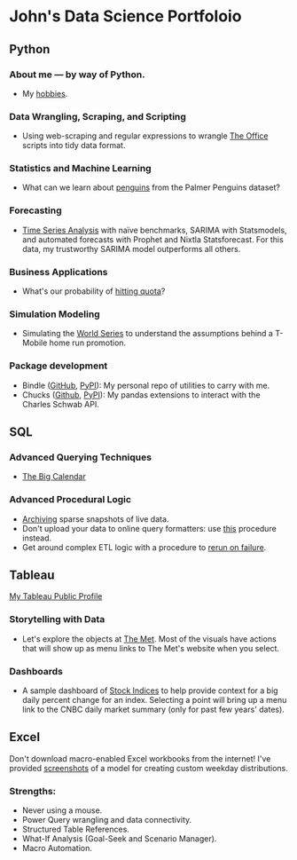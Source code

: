 # John's Data Science Portfoloio

## Python

### About me — by way of Python.
- My [hobbies](https://github.com/fioccajohn/portfolio/blob/main/Hobbies.ipynb).

### Data Wrangling, Scraping, and Scripting
- Using web-scraping and regular expressions to wrangle [The Office](https://github.com/fioccajohn/portfolio/blob/main/WebScrapingTheOffice.ipynb) scripts into tidy data format.

### Statistics and Machine Learning
- What can we learn about [penguins](https://github.com/fioccajohn/portfolio/blob/main/Penguins.ipynb) from the Palmer Penguins dataset?

### Forecasting
- [Time Series Analysis](https://github.com/fioccajohn/portfolio/blob/main/Forecasting.ipynb) with naïve benchmarks, SARIMA with Statsmodels, and automated forecasts with Prophet and Nixtla Statsforecast. For this data, my trustworthy SARIMA model outperforms all others.

### Business Applications
- What's our probability of [hitting quota](https://github.com/fioccajohn/portfolio/blob/main/HittingQuota.ipynb)?

### Simulation Modeling
- Simulating the [World Series](https://github.com/fioccajohn/portfolio/blob/main/BaseballSimulation.ipynb) to understand the assumptions behind a T-Mobile home run promotion.

### Package development
- Bindle ([GitHub](https://github.com/fioccajohn/bindle), [PyPI](https://pypi.org/project/bindle/)): My personal repo of utilities to carry with me.
- Chucks ([Github](https://github.com/fioccajohn/chucks), [PyPI](https://pypi.org/project/chucks/)): My pandas extensions to interact with the Charles Schwab API.

## SQL

### Advanced Querying Techniques
- [The Big Calendar](https://github.com/fioccajohn/portfolio/blob/main/the-big-calendar.sql)

### Advanced Procedural Logic
- [Archiving](https://github.com/fioccajohn/portfolio/blob/main/live-archive-and-resample.sql) sparse snapshots of live data.
- Don't upload your data to online query formatters: use [this](https://github.com/fioccajohn/portfolio/blob/main/clipboard-to-query.sql) procedure instead.
- Get around complex ETL logic with a procedure to [rerun on failure](https://github.com/fioccajohn/portfolio/blob/main/rerun-on-failure-procedure.sql).

## Tableau

[My Tableau Public Profile](https://public.tableau.com/app/profile/john.fiocca/vizzes)

### Storytelling with Data
- Let's explore the objects at [The Met](https://public.tableau.com/app/profile/john.fiocca/viz/TheMetObjects/Exploration). Most of the visuals have actions that will show up as menu links to The Met's website when you select. 

### Dashboards
- A sample dashboard of [Stock Indices](https://public.tableau.com/app/profile/john.fiocca/viz/StockIndices_17321427855660/IndexDashboard) to help provide context for a big daily percent change for an index. Selecting a point will bring up a menu link to the CNBC daily market summary (only for past few years' dates).

## Excel

Don't download macro-enabled Excel workbooks from the internet! I've provided [screenshots](https://github.com/fioccajohn/portfolio/blob/main/DayOfWeekExcelModel-Screenshots.pdf) of a model for creating custom weekday distributions.

### Strengths:
- Never using a mouse.
- Power Query wrangling and data connectivity.
- Structured Table References.
- What-If Analysis (Goal-Seek and Scenario Manager).
- Macro Automation.
